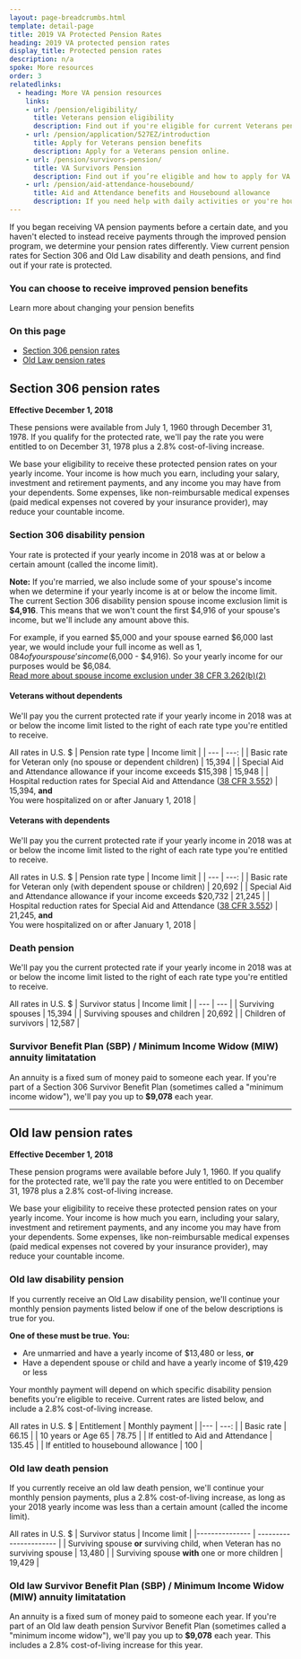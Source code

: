 ```yaml
---
layout: page-breadcrumbs.html
template: detail-page
title: 2019 VA Protected Pension Rates
heading: 2019 VA protected pension rates
display_title: Protected pension rates
description: n/a
spoke: More resources
order: 3
relatedlinks:
  - heading: More VA pension resources
    links:
    - url: /pension/eligibility/
      title: Veterans pension eligibility
      description: Find out if you're eligible for current Veterans pension benefits.
    - url: /pension/application/527EZ/introduction
      title: Apply for Veterans pension benefits
      description: Apply for a Veterans pension online. 
    - url: /pension/survivors-pension/
      title: VA Survivors Pension
      description: Find out if you’re eligible and how to apply for VA pension benefits as a surviving spouse or child of a deceased Veteran with wartime service.
    - url: /pension/aid-attendance-housebound/
      title: Aid and Attendance benefits and Housebound allowance
      description: If you need help with daily activities or you're housebound, find out how to apply for extra VA pension benefits.
---
```


<div class="va-introtext">

If you began receiving VA pension payments before a certain date, and you haven't elected to instead receive payments through the improved pension program, we determine your pension rates differently. View current pension rates for Section 306 and Old Law disability and death pensions, and find out if your rate is protected.

</div>

<div class="usa-alert usa-alert-info" role="alert">
  <div class="usa-alert-body">
    <h3 class="usa-alert-heading">
      You can choose to receive improved pension benefits
    </h3>              
      <div data-analytics="nav-crisis-get-care-now" class="form-expanding-group borderless-alert additional-info-container">
        <div class="additional-info-title">Learn more about changing your pension benefits</div>
          <div class="additional-info-content usa-alert-text" hidden="">
            <p><strong>If you're currently receiving payments from a Section 306 or Old Law pension,</strong> you can elect to change your benefits to begin receiving payments through the improved VA pension program. If you have questions about your benefits, please call us at <a href="tel:+18772946380">877-294-6380</a>.  </p>    
            <p><a href="/pension/veterans-pension-rates/">View current Veterans Pension rates</a></p>
            <p><a href="/pension/survivors-pension-rates/">View current Survivors Pension rates</a></p>              
            <p><strong>If you've lost entitlement to your Section 306 or Old Law pension,</strong> you can't apply again for these benefits. But you can apply for an improved <a href="/pension/how-to-apply/">Veterans Pension</a></li> or <a href="/pension/survivors-pension/">Survivors Pension</a>.</p> </div>
      </div>
  </div>
</div>

### On this page
- [Section 306 pension rates](#306-disability)
- [Old Law pension rates](#old-law)

<span id="306-disability"></span>
## Section 306 pension rates
**Effective December 1, 2018**

These pensions were available from July 1, 1960 through December 31, 1978. If you qualify for the protected rate, we'll pay the rate you were entitled to on December 31, 1978 plus a 2.8% cost-of-living increase.

We base your eligibility to receive these protected pension rates on your yearly income. Your income is how much you earn, including your salary, investment and retirement payments, and any income you may have from your dependents. Some expenses, like non-reimbursable medical expenses (paid medical expenses not covered by your insurance provider), may reduce your countable income.

### Section 306 disability pension

Your rate is protected if your yearly income in 2018 was at or below a certain amount (called the income limit). 

**Note:** If you're married, we also include some of your spouse's income when we determine if your yearly income is at or below the income limit. The current Section 306 disability pension spouse income exclusion limit is <b>$4,916</b>. This means that we won't count the first $4,916 of your spouse's income, but we'll include any amount above this. 

For example, if you earned $5,000 and your spouse earned $6,000 last year, we would include your full income as well as $1,084 of your spouse's income ($6,000 - $4,916). So your yearly income for our purposes would be $6,084. <br>
[Read more about spouse income exclusion under 38 CFR 3.262(b)(2)](https://www.ecfr.gov/cgi-bin/text-idx?SID=ad275643432556b9dda942343fb89296&mc=true&node=pt38.1.3&rgn=div58#se38.1.3_126)

#### Veterans without dependents

We'll pay you the current protected rate if your yearly income in 2018 was at or below the income limit listed to the right of each rate type you're entitled to receive.

All rates in U.S. $
| Pension rate type | Income limit |
| --- | ---: |
| Basic rate for Veteran only (no spouse or dependent children) | 15,394 |
| Special Aid and Attendance allowance if your income exceeds $15,398 | 15,948 |
| Hospital reduction rates for Special Aid and Attendance ([38 CFR 3.552](https://www.ecfr.gov/cgi-bin/text-idx?SID=ad275643432556b9dda942343fb89296&mc=true&node=pt38.1.3&rgn=div58#se38.1.3_1552)) | 15,394, **and**<br>You were hospitalized on or after January 1, 2018 |

#### Veterans with dependents

We'll pay you the current protected rate if your yearly income in 2018 was at or below the income limit listed to the right of each rate type you're entitled to receive.

All rates in U.S. $
| Pension rate type | Income limit |
| --- | ---: |
| Basic rate for Veteran only (with dependent spouse or children) | 20,692 |
| Special Aid and Attendance allowance if your income exceeds $20,732 | 21,245 |
| Hospital reduction rates for Special Aid and Attendance ([38 CFR 3.552](https://www.ecfr.gov/cgi-bin/text-idx?SID=ad275643432556b9dda942343fb89296&mc=true&node=pt38.1.3&rgn=div58#se38.1.3_1552)) | 21,245, **and** <br> You were hospitalized on or after January 1, 2018 |

### Death pension

We'll pay you the current protected rate if your yearly income in 2018 was at or below the income limit listed to the right of each rate type you're entitled to receive.

All rates in U.S. $
| Survivor status | Income limit |
| --- | --- |
| Surviving spouses | 15,394 | 
| Surviving spouses and children | 20,692 |
| Children of survivors | 12,587 | 

### Survivor Benefit Plan (SBP) / Minimum Income Widow (MIW) annuity limitatation

An annuity is a fixed sum of money paid to someone each year. If you're part of a Section 306 Survivor Benefit Plan (sometimes called a "minimum income widow"), we'll pay you up to <b>$9,078</b> each year. 

------
<span id="old-law"></span>

## Old law pension rates
**Effective December 1, 2018**

These pension programs were available before July 1, 1960. If you qualify for the protected rate, we'll pay the rate you were entitled to on December 31, 1978 plus a 2.8% cost-of-living increase.

We base your eligibility to receive these protected pension rates on your yearly income. Your income is how much you earn, including your salary, investment and retirement payments, and any income you may have from your dependents. Some expenses, like non-reimbursable medical expenses (paid medical expenses not covered by your insurance provider), may reduce your countable income.

### Old law disability pension

If you currently receive an Old Law disability pension, we'll continue your monthly pension payments listed below if one of the below descriptions is true for you.

**One of these must be true. You:**
- Are unmarried and have a yearly income of $13,480 or less, **or**
- Have a dependent spouse or child and have a yearly income of $19,429 or less

Your monthly payment will depend on which specific disability pension benefits you're eligible to receive. Current rates are listed below, and include a 2.8% cost-of-living increase.

All rates in U.S. $
| Entitlement | Monthly payment | 
|--- | ---: | 
| Basic rate | 66.15 |
| 10 years or Age 65 | 78.75 | 
| If entitled to Aid and Attendance | 135.45 |
| If entitled to housebound allowance | 100 |

### Old law death pension

If you currently receive an old law death pension, we'll continue your monthly pension payments, plus a 2.8% cost-of-living increase, as long as your 2018 yearly income was less than a certain amount (called the income limit). 

All rates in U.S. $
| Survivor status | Income limit | 
|--------------- | ---------------------- | 
| Surviving spouse **or** surviving child, when Veteran has no surviving spouse | 13,480 | 
| Surviving spouse **with** one or more children | 19,429 | 

### Old law Survivor Benefit Plan (SBP) / Minimum Income Widow (MIW) annuity limitatation

An annuity is a fixed sum of money paid to someone each year. If you're part of an Old law death pension Survivor Benefit Plan (sometimes called a "minimum income widow"), we'll pay you up to <b>$9,078</b> each year. This includes a 2.8% cost-of-living increase for this year.

